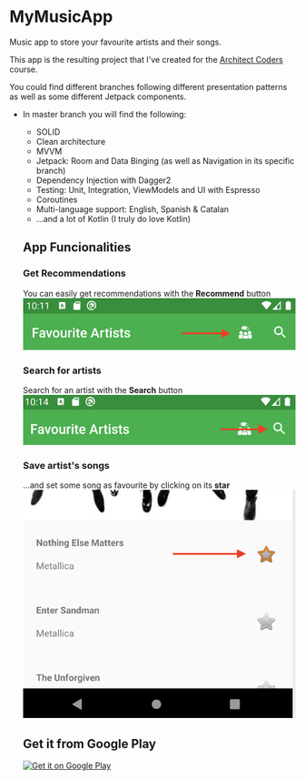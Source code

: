 # MyMusicApp
Music app to store your favourite artists and their songs.

This app is the resulting project that I've created for the [Architect Coders](https://architectcoders.com/) course.

You could find different branches following different presentation patterns as well as some different Jetpack components.

* In master branch you will find the following:
  * SOLID
  * Clean architecture
  * MVVM
  * Jetpack: Room and Data Binging (as well as Navigation in its specific branch)
  * Dependency Injection with Dagger2
  * Testing: Unit, Integration, ViewModels and UI with Espresso
  * Coroutines
  * Multi-language support: English, Spanish & Catalan
  * ...and a lot of Kotlin (I truly do love Kotlin)
  
  ## App Funcionalities
  ### Get Recommendations
  You can easily get recommendations with the **Recommend** button
  ![Recommend](/images/recommend.png)
  
  ### Search for artists
  Search for an artist with the **Search** button
  ![Search](/images/search.png)
  
  ### Save artist's songs
  ...and set some song as favourite by clicking on its **star**
  ![Favourite](/images/favourite.png)
  
  ## Get it from Google Play
  
  <a href='https://play.google.com/store/apps/details?id=com.alexluque.android.mymusicapp.mainactivity&pcampaignid=pcampaignidMKT-Other-global-all-co-prtnr-py-PartBadge-Mar2515-1'><img alt='Get it on Google Play' src='https://play.google.com/intl/es-419/badges/static/images/badges/en_badge_web_generic.png'/></a>
